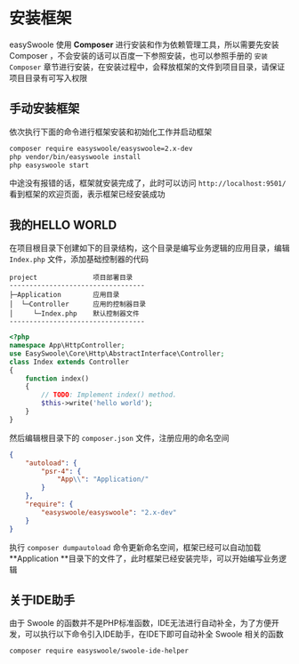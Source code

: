 # 安装框架

easySwoole 使用 **Composer** 进行安装和作为依赖管理工具，所以需要先安装 Composer ，不会安装的话可以百度一下参照安装，也可以参照手册的 `安装Composer` 章节进行安装，在安装过程中，会释放框架的文件到项目目录，请保证项目目录有可写入权限

## 手动安装框架

依次执行下面的命令进行框架安装和初始化工作并启动框架

```bash
composer require easyswoole/easyswoole=2.x-dev
php vendor/bin/easyswoole install
php easyswoole start
```

中途没有报错的话，框架就安装完成了，此时可以访问 `http://localhost:9501/` 看到框架的欢迎页面，表示框架已经安装成功

## 我的HELLO WORLD

在项目根目录下创建如下的目录结构，这个目录是编写业务逻辑的应用目录，编辑 `Index.php` 文件，添加基础控制器的代码

```
project              项目部署目录
----------------------------------
├─Application        应用目录
│  └─Controller      应用的控制器目录
│     └─Index.php    默认控制器文件
----------------------------------
```

```php
<?php
namespace App\HttpController;
use EasySwoole\Core\Http\AbstractInterface\Controller;
class Index extends Controller
{
    function index()
    {
        // TODO: Implement index() method.
        $this->write('hello world');
    }
}
```

然后编辑根目录下的 `composer.json` 文件，注册应用的命名空间

```json
{
    "autoload": {
        "psr-4": {
            "App\\": "Application/"
        }
    },
    "require": {
        "easyswoole/easyswoole": "2.x-dev"
    }
}

```

执行 `composer dumpautoload` 命令更新命名空间，框架已经可以自动加载 **Application **目录下的文件了，此时框架已经安装完毕，可以开始编写业务逻辑

## 关于IDE助手

由于 Swoole 的函数并不是PHP标准函数，IDE无法进行自动补全，为了方便开发，可以执行以下命令引入IDE助手，在IDE下即可自动补全 Swoole 相关的函数

```bash
composer require easyswoole/swoole-ide-helper
```

